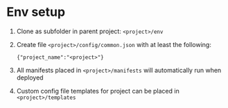 Env setup
===================
1. Clone as subfolder in parent project:  `<project>/env`
2. Create file `<project>/config/common.json` with at least the following:

    `{"project_name":"<project>"}`

3. All manifests placed in `<project>/manifests` will automatically run when deployed
4. Custom config file templates for project can be placed in `<project>/templates`

